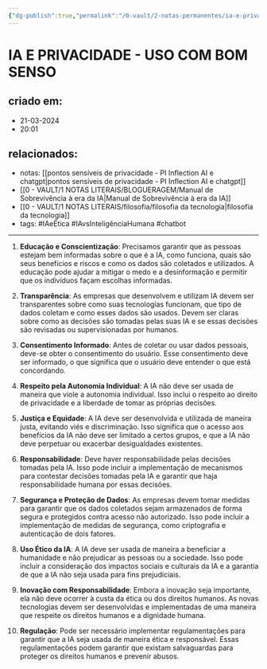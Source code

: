 ```yaml
---
{"dg-publish":true,"permalink":"/0-vault/2-notas-permanentes/ia-e-privacidade-uso-com-bom-senso/","tags":["permanente","IAeÉtica","IAvsInteligênciaHumana","chatbot"],"dgHomeLink":true,"dgShowLocalGraph":true,"dgShowFileTree":true,"dgEnableSearch":true,"noteIcon":""}
---
```


# IA E PRIVACIDADE - USO COM BOM SENSO

## criado em: 
- 21-03-2024
- 20:01
## relacionados:
- notas: [[pontos sensíveis de privacidade - PI Inflection AI e chatgpt\|pontos sensíveis de privacidade - PI Inflection AI e chatgpt]]
- [[0 - VAULT/1 NOTAS LITERAIS/BLOGUERAGEM/Manual de Sobrevivência à era da IA\|Manual de Sobrevivência à era da IA]]
- [[0 - VAULT/1 NOTAS LITERAIS/filosofia/filosofia da tecnologia\|filosofia da tecnologia]]
- tags: #IAeÉtica #IAvsInteligênciaHumana #chatbot 
---


1. **Educação e Conscientização**: Precisamos garantir que as pessoas estejam bem informadas sobre o que é a IA, como funciona, quais são seus benefícios e riscos e como os dados são coletados e utilizados. A educação pode ajudar a mitigar o medo e a desinformação e permitir que os indivíduos façam escolhas informadas.

2. **Transparência**: As empresas que desenvolvem e utilizam IA devem ser transparentes sobre como suas tecnologias funcionam, que tipo de dados coletam e como esses dados são usados. Devem ser claras sobre como as decisões são tomadas pelas suas IA e se essas decisões são revisadas ou supervisionadas por humanos.

3. **Consentimento Informado**: Antes de coletar ou usar dados pessoais, deve-se obter o consentimento do usuário. Esse consentimento deve ser informado, o que significa que o usuário deve entender o que está concordando.

4. **Respeito pela Autonomia Individual**: A IA não deve ser usada de maneira que viole a autonomia individual. Isso inclui o respeito ao direito de privacidade e a liberdade de tomar as próprias decisões.

5. **Justiça e Equidade**: A IA deve ser desenvolvida e utilizada de maneira justa, evitando viés e discriminação. Isso significa que o acesso aos benefícios da IA não deve ser limitado a certos grupos, e que a IA não deve perpetuar ou exacerbar desigualdades existentes.

6. **Responsabilidade**: Deve haver responsabilidade pelas decisões tomadas pela IA. Isso pode incluir a implementação de mecanismos para contestar decisões tomadas pela IA e garantir que haja responsabilidade humana por essas decisões.

7. **Segurança e Proteção de Dados**: As empresas devem tomar medidas para garantir que os dados coletados sejam armazenados de forma segura e protegidos contra acesso não autorizado. Isso pode incluir a implementação de medidas de segurança, como criptografia e autenticação de dois fatores.

8. **Uso Ético da IA**: A IA deve ser usada de maneira a beneficiar a humanidade e não prejudicar as pessoas ou a sociedade. Isso pode incluir a consideração dos impactos sociais e culturais da IA e a garantia de que a IA não seja usada para fins prejudiciais.

9. **Inovação com Responsabilidade**: Embora a inovação seja importante, ela não deve ocorrer à custa da ética ou dos direitos humanos. As novas tecnologias devem ser desenvolvidas e implementadas de uma maneira que respeite os direitos humanos e a dignidade humana.

10. **Regulação**: Pode ser necessário implementar regulamentações para garantir que a IA seja usada de maneira ética e responsável. Essas regulamentações podem garantir que existam salvaguardas para proteger os direitos humanos e prevenir abusos.